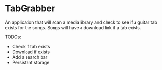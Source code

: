 # TabGrabber

An application that will scan a media library and check to see if a guitar tab exists for the songs. 
Songs will have a download link if a tab exists.


TODOs:
* Check if tab exists
* Download if exists
* Add a search bar
* Persistant storage
